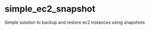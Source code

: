 simple_ec2_snapshot
===================

Simple solution to backup and restore ec2 instances using snapshots
